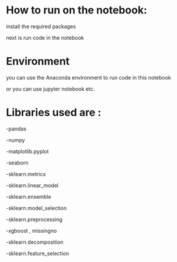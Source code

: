 # How to run on the notebook:

install the required packages

next is run code in the notebook 

# Environment 

you can use the Anaconda environment to run code in this notebook

or you can use jupyter notebook etc.

# Libraries used are :

-pandas

-numpy

-matplotlib.pyplot 

-seaborn

-sklearn.metrics

-sklearn.linear_model

-sklearn.ensemble

-sklearn.model_selection

-sklearn.preprocessing

-xgboost , missingno

-sklearn.decomposition

-sklearn.feature_selection
